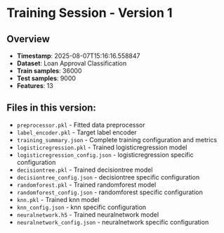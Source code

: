 # Training Session - Version 1

## Overview
- **Timestamp**: 2025-08-07T15:16:16.558847
- **Dataset**: Loan Approval Classification
- **Train samples**: 36000
- **Test samples**: 9000
- **Features**: 13

## Files in this version:
- `preprocessor.pkl` - Fitted data preprocessor
- `label_encoder.pkl` - Target label encoder
- `training_summary.json` - Complete training configuration and metrics
- `logisticregression.pkl` - Trained logisticregression model
- `logisticregression_config.json` - logisticregression specific configuration
- `decisiontree.pkl` - Trained decisiontree model
- `decisiontree_config.json` - decisiontree specific configuration
- `randomforest.pkl` - Trained randomforest model
- `randomforest_config.json` - randomforest specific configuration
- `knn.pkl` - Trained knn model
- `knn_config.json` - knn specific configuration
- `neuralnetwork.h5` - Trained neuralnetwork model
- `neuralnetwork_config.json` - neuralnetwork specific configuration
